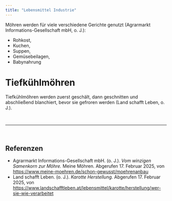 ```yaml
---
title: "Lebensmittel Industrie"
---
```



Möhren werden für viele verschiedene Gerichte genutzt (Agrarmarkt Informations-Gesellschaft mbH, o. J.):
- Rohkost,
- Kuchen,
- Suppen,
- Gemüsebeilagen,
- Babynahrung


# Tiefkühlmöhren
Tiefkühlmöhren werden zuerst geschält, dann geschnitten und abschließend blanchiert, bevor sie gefroren werden (Land schafft Leben, o. J.).


<br>

---

<br> 

## Referenzen
- Agrarmarkt Informations-Gesellschaft mbH. (o. J.). *Vom winzigen Samenkorn zur Möhre.* Meine Möhren. Abgerufen 17. Februar 2025, von <https://www.meine-moehren.de/schon-gewusst/moehrenanbau>
- Land schafft Leben. (o. J.). *Karotte Herstellung.* Abgerufen 17. Februar 2025, von <https://www.landschafftleben.at/lebensmittel/karotte/herstellung/wer-sie-wie-verarbeitet>
